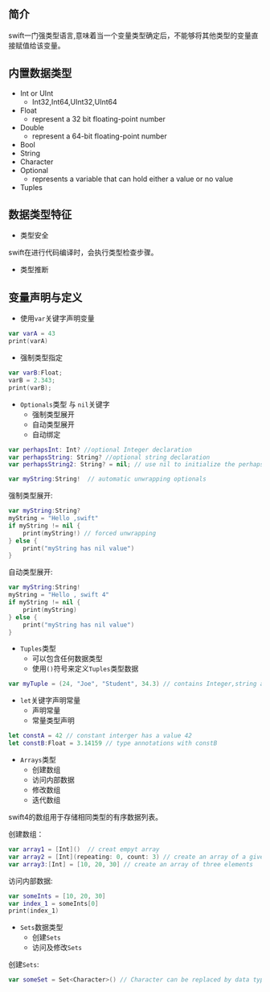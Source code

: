 ## 简介

swift一门强类型语言,意味着当一个变量类型确定后，不能够将其他类型的变量直接赋值给该变量。


## 内置数据类型

* Int or UInt
   * Int32,Int64,UInt32,UInt64
* Float
   * represent a 32 bit floating-point number
* Double
   * represent a 64-bit floating-point number
* Bool
* String
* Character
* Optional
   * represents a variable that can hold either a value or no value
* Tuples

## 数据类型特征

* 类型安全

swift在进行代码编译时，会执行类型检查步骤。

* 类型推断

## 变量声明与定义

* 使用`var`关键字声明变量

```swift
var varA = 43
print(varA)
```
* 强制类型指定

```swift
var varB:Float;
varB = 2.343;
print(varB);
```

* `Optionals`类型 与 `nil`关键字
   * 强制类型展开
   * 自动类型展开
   * 自动绑定

```swift
var perhapsInt: Int? //optional Integer declaration
var perhapsString: String? //optional string declaration
var perhapsString2: String? = nil; // use nil to initialize the perhapsString2

var myString:String!  // automatic unwrapping optionals
```
强制类型展开:

```swift
var myString:String?
myString = "Hello ,swift"
if myString != nil {
    print(myString!) // forced unwrapping 
} else {
    print("myString has nil value")
}
```
自动类型展开:

```swift
var myString:String!
myString = "Hello , swift 4"
if myString != nil {
    print(myString)
} else {
    print("myString has nil value")
}
```
* `Tuples`类型
   * 可以包含任何数据类型
   * 使用`()`符号来定义`Tuples`类型数据

```swift
var myTuple = (24, "Joe", "Student", 34.3) // contains Integer,string and float
```
* `let`关键字声明常量
   * 声明常量
   * 常量类型声明

```swift
let constA = 42 // constant interger has a value 42
let constB:Float = 3.14159 // type annotations with constB

```

* `Arrays`类型
   * 创建数组
   * 访问内部数据
   * 修改数组
   * 迭代数组

swift4的数组用于存储相同类型的有序数据列表。

创建数组：

```swift
var array1 = [Int]()  // creat empyt array
var array2 = [Int](repeating: 0, count: 3) // create an array of a given sie and initialize it with default value
var array3:[Int] = [10, 20, 30] // create an array of three elements
```

访问内部数据:
```swift
var someInts = [10, 20, 30]
var index_1 = someInts[0]
print(index_1)
```
* `Sets`数据类型
   * 创建`Sets`
   * 访问及修改`Sets`

创建`Sets`:
```swift
var someSet = Set<Character>() // Character can be replaced by data type of set.
```



